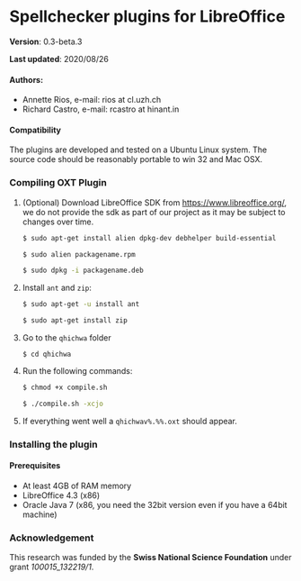 Spellchecker plugins for LibreOffice
============================

**Version**: 0.3-beta.3

**Last updated**: 2020/08/26

#### Authors: 
  * Annette Rios, e-mail: rios at cl.uzh.ch 
  * Richard Castro, e-mail: rcastro at hinant.in

#### Compatibility

The plugins are developed and tested on a Ubuntu Linux system.
The source code should be reasonably portable to win 32 and Mac OSX.

### Compiling OXT Plugin 

1. (Optional) Download LibreOffice SDK from https://www.libreoffice.org/, we do not provide the sdk as part of our project as it may be subject to changes over time.

    ```bash
    $ sudo apt-get install alien dpkg-dev debhelper build-essential

    $ sudo alien packagename.rpm

    $ sudo dpkg -i packagename.deb
    ```

2. Install `ant` and `zip`:

    ```bash
    $ sudo apt-get -u install ant

    $ sudo apt-get install zip
    ```

3. Go to the `qhichwa` folder

    `$ cd qhichwa`

4. Run the following commands:

    ```bash
    $ chmod +x compile.sh

    $ ./compile.sh -xcjo
    ```

5. If everything went well a `qhichwav%.%%.oxt` should appear.

### Installing the plugin

#### Prerequisites

  * At least 4GB of RAM memory
  * LibreOffice 4.3 (x86)
  * Oracle Java 7 (x86, you need the 32bit version even if you have a 64bit machine)

### Acknowledgement

This research was funded by the **Swiss National Science Foundation** under grant *100015_132219/1*.
